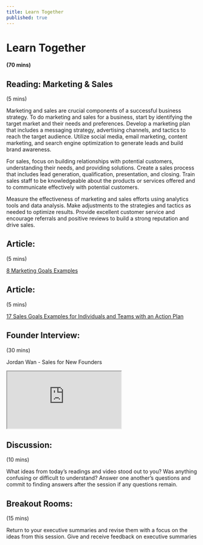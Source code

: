 ```yaml
---
title: Learn Together
published: true
---
```

# Learn Together
#### (70 mins)


## Reading: Marketing & Sales
(5 mins) 

Marketing and sales are crucial components of a successful business strategy. To do marketing and sales for a business, start by identifying the target market and their needs and preferences. Develop a marketing plan that includes a messaging strategy, advertising channels, and tactics to reach the target audience. Utilize social media, email marketing, content marketing, and search engine optimization to generate leads and build brand awareness.

For sales, focus on building relationships with potential customers, understanding their needs, and providing solutions. Create a sales process that includes lead generation, qualification, presentation, and closing. Train sales staff to be knowledgeable about the products or services offered and to communicate effectively with potential customers.

Measure the effectiveness of marketing and sales efforts using analytics tools and data analysis. Make adjustments to the strategies and tactics as needed to optimize results. Provide excellent customer service and encourage referrals and positive reviews to build a strong reputation and drive sales.

## Article: 
(5 mins) 

[8 Marketing Goals Examples](https://clickup.com/blog/marketing-goals/)

## Article: 
(5 mins) 

[17 Sales Goals Examples for Individuals and Teams with an Action Plan](https://www.leadsquared.com/learn/sales/sales-goals-examples-for-success/)

## Founder Interview: 
(30 mins) 

Jordan Wan - Sales for New Founders
<div class="embed-responsive embed-responsive-16by9">
  <iframe class="embed-responsive-item" src="https://drive.google.com/file/d/194Lh_tiuPEXAfxfcnIzbZyY0BQunAmSc/view?usp=sharing" allowfullscreen></iframe>
</div>

## Discussion: 
(10 mins) 

What ideas from today’s readings and video stood out to you? Was anything confusing or difficult to understand? Answer one another’s questions and commit to finding answers after the session if any questions remain.

## Breakout Rooms:
(15 mins)

Return to your executive summaries and revise them with a focus on the ideas from this session. Give and receive feedback on executive summaries
